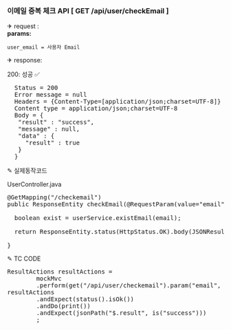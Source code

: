 
### 이메일 중복 체크 API [ GET /api/user/checkEmail ]
&#9992; request : <br>
<strong>params:</strong>

    user_email = 사용자 Email

&#9992; response:

200: 성공 &#9989;
  <pre>
  Status = 200
  Error message = null
  Headers = {Content-Type=[application/json;charset=UTF-8]}
  Content type = application/json;charset=UTF-8
  Body = {
   "result" : "success",
   "message" : null,
   "data" : {
     "result" : true
   }
  }
</pre>

&#9998; 실제동작코드 <br>

UserController.java
<pre>
@GetMapping("/checkemail")
public ResponseEntity<JSONResult> checkEmail(@RequestParam(value="email", required=true, defaultValue="") String email) {

  boolean exist = userService.existEmail(email);

  return ResponseEntity.status(HttpStatus.OK).body(JSONResult.success(exist));

}
</pre>



&#9998; TC CODE
<pre>
ResultActions resultActions =
		mockMvc
		.perform(get("/api/user/checkemail").param("email", "thdnjs9570@naver.com").contentType(MediaType.APPLICATION_JSON));
resultActions
		.andExpect(status().isOk())
		.andDo(print())
		.andExpect(jsonPath("$.result", is("success")))
		;

</pre>
